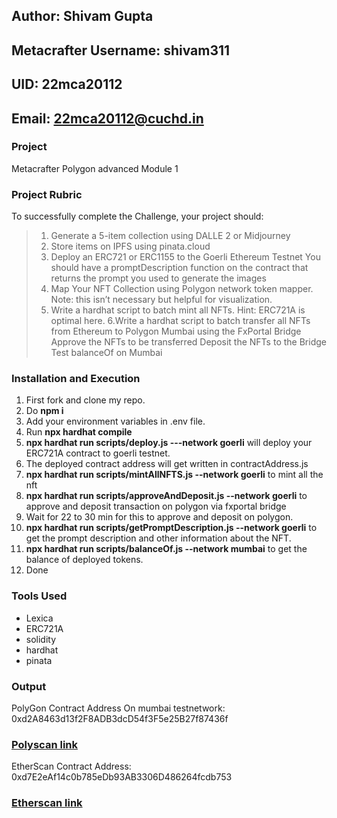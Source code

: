 ## Author: Shivam Gupta
## Metacrafter Username: shivam311
## UID: 22mca20112
## Email: 22mca20112@cuchd.in


### Project
Metacrafter Polygon advanced Module 1
### Project Rubric
To successfully complete the Challenge, your project should:

> 1. Generate a 5-item collection using DALLE 2 or Midjourney
> 2. Store items on IPFS using pinata.cloud
> 3. Deploy an ERC721 or ERC1155 to the Goerli Ethereum Testnet
      You should have a promptDescription function on the contract that returns the prompt you used to generate the images
> 4. Map Your NFT Collection using Polygon network token mapper. Note: this isn’t necessary but helpful for visualization.
> 5. Write a hardhat script to batch mint all NFTs. Hint: ERC721A is optimal here.
> 6.Write a hardhat script to batch transfer all NFTs from Ethereum to Polygon Mumbai using the FxPortal Bridge
      Approve the NFTs to be transferred
      Deposit the NFTs to the Bridge
      Test balanceOf on Mumbai

### Installation and Execution
  1. First fork and clone my repo.
  2. Do **npm i**
  3. Add your environment variables in .env file.
  4. Run **npx hardhat compile**
  5. **npx hardhat run scripts/deploy.js ---network goerli** will deploy your ERC721A contract to goerli testnet.
  6. The deployed contract address will get written in contractAddress.js
  7. **npx hardhat run scripts/mintAllNFTS.js --network goerli** to mint all the nft
  8. **npx hardhat run scripts/approveAndDeposit.js --network goerli** to approve and deposit transaction on polygon via fxportal bridge
  9. Wait for 22 to 30 min for this to approve and deposit on polygon.
  10. **npx hardhat run scripts/getPromptDescription.js --network goerli** to get the prompt description and other information about the NFT.
  11. **npx hardhat run scripts/balanceOf.js --network mumbai** to get the balance of deployed tokens.
  12. Done

### Tools Used  
  * Lexica
  * ERC721A
  * solidity
  * hardhat
  * pinata

### Output

PolyGon Contract Address On mumbai testnetwork: 0xd2A8463d13f2F8ADB3dcD54f3F5e25B27f87436f
### [Polyscan link](https://mumbai.polygonscan.com/token/0xd2A8463d13f2F8ADB3dcD54f3F5e25B27f87436f)
EtherScan Contract Address: 0xd7E2eAf14c0b785eDb93AB3306D486264fcdb753
### [Etherscan link](https://goerli.etherscan.io/address/0xd7E2eAf14c0b785eDb93AB3306D486264fcdb753)




